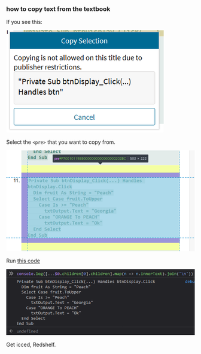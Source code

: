 ### how to copy text from the textbook

If you see this:

![](2020-07-16-17-18-46.png)

Select the `<pre>` that you want to copy from.

![](2020-07-16-17-20-07.png)

Run [this code](./copyTextFromTextbook.js)

![](2020-07-16-17-21-05.png)

Get icced, Redshelf.
